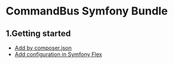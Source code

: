 # CommandBus Symfony Bundle

## 1.Getting started

* [Add by composer.json](composer.md) 
* [Add configuration in Symfony Flex](configuration.md)
